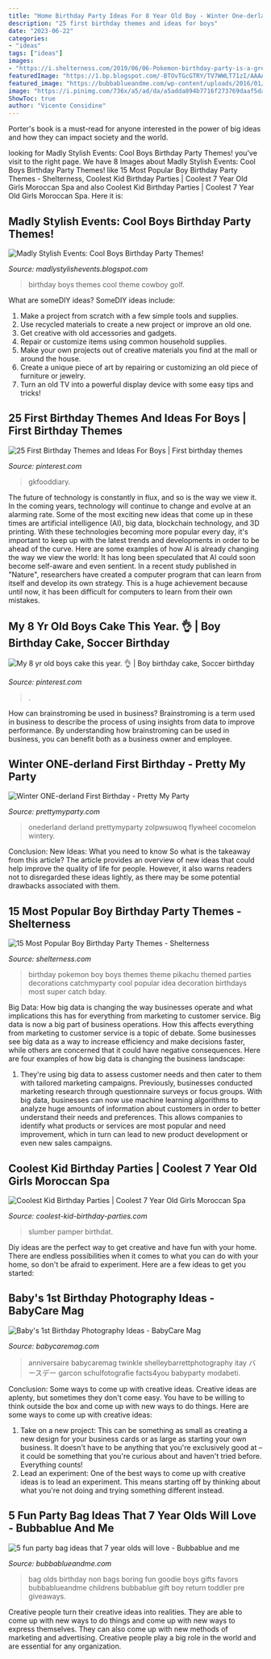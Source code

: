 ```yaml
---
title: "Home Birthday Party Ideas For 8 Year Old Boy - Winter One-derland First Birthday"
description: "25 first birthday themes and ideas for boys"
date: "2023-06-22"
categories:
- "ideas"
tags: ["ideas"]
images:
- "https://i.shelterness.com/2019/06/06-Pokemon-birthday-party-is-a-great-idea-as-the-film-about-Pikachu-has-just-been-shown.jpg"
featuredImage: "https://1.bp.blogspot.com/-BTOvTGcGTRY/TV7WWLT71zI/AAAAAAAAA8k/XHzVlfRYM3A/s1600/Original_Boys-Birthday-Party-Kim-Stoegbauer-Cowboy-Theme-2_s3x4_lg.jpg"
featured_image: "https://bubbablueandme.com/wp-content/uploads/2016/01/5-non-boring-party-bag-ideas-for-kids-Bubbablue-and-me.jpg"
image: "https://i.pinimg.com/736x/a5/ad/da/a5adda894b7716f273769daaf5dab273--boy-cakes-old-boys.jpg"
ShowToc: true
author: "Vicente Considine"
---
```



Porter's book is a must-read for anyone interested in the power of big ideas and how they can impact society and the world.

	

		
looking for Madly Stylish Events: Cool Boys Birthday Party Themes! you've visit to the right page. We have 8 Images about Madly Stylish Events: Cool Boys Birthday Party Themes! like 15 Most Popular Boy Birthday Party Themes - Shelterness, Coolest Kid Birthday Parties | Coolest 7 Year Old Girls Moroccan Spa and also Coolest Kid Birthday Parties | Coolest 7 Year Old Girls Moroccan Spa. Here it is:
		
    
## Madly Stylish Events: Cool Boys Birthday Party Themes!

<img loading=lazy src="https://1.bp.blogspot.com/-BTOvTGcGTRY/TV7WWLT71zI/AAAAAAAAA8k/XHzVlfRYM3A/s1600/Original_Boys-Birthday-Party-Kim-Stoegbauer-Cowboy-Theme-2_s3x4_lg.jpg" onerror="this.onerror=null;this.src='https://tse2.mm.bing.net/th?id=OIP.mT2wkVOoo53DzfWGXH9rvwHaJ3&amp;pid=15.1';" alt="Madly Stylish Events: Cool Boys Birthday Party Themes!">

_Source: madlystylishevents.blogspot.com_

>birthday boys themes cool theme cowboy golf. 

	

What are someDIY ideas?
SomeDIY ideas include:
1. Make a project from scratch with a few simple tools and supplies. 
2. Use recycled materials to create a new project or improve an old one. 
3. Get creative with old accessories and gadgets. 
4. Repair or customize items using common household supplies. 
5. Make your own projects out of creative materials you find at the mall or around the house. 
6. Create a unique piece of art by repairing or customizing an old piece of furniture or jewelry. 
7. Turn an old TV into a powerful display device with some easy tips and tricks!

    
## 25 First Birthday Themes And Ideas For Boys | First Birthday Themes

<img loading=lazy src="https://i.pinimg.com/736x/bc/1b/a9/bc1ba9063120555d7463eb4496c2e5ac.jpg" onerror="this.onerror=null;this.src='https://tse1.mm.bing.net/th?id=OIP.F_UbeDld10Njd59ZWX6c7AHaLH&amp;pid=15.1';" alt="25 First Birthday Themes and Ideas For Boys | First birthday themes">

_Source: pinterest.com_

>gkfooddiary. 

	

The future of technology is constantly in flux, and so is the way we view it.
In the coming years, technology will continue to change and evolve at an alarming rate. Some of the most exciting new ideas that come up in these times are artificial intelligence (AI), big data, blockchain technology, and 3D printing. With these technologies becoming more popular every day, it's important to keep up with the latest trends and developments in order to be ahead of the curve. Here are some examples of how AI is already changing the way we view the world: 
It has long been speculated that AI could soon become self-aware and even sentient. In a recent study published in "Nature", researchers have created a computer program that can learn from itself and develop its own strategy. This is a huge achievement because until now, it has been difficult for computers to learn from their own mistakes.

    
## My 8 Yr Old Boys Cake This Year. 👌 | Boy Birthday Cake, Soccer Birthday

<img loading=lazy src="https://i.pinimg.com/736x/a5/ad/da/a5adda894b7716f273769daaf5dab273--boy-cakes-old-boys.jpg" onerror="this.onerror=null;this.src='https://tse3.mm.bing.net/th?id=OIP.bU12-MLNv_KKhzUT1KAzhgHaNK&amp;pid=15.1';" alt="My 8 yr old boys cake this year. 👌 | Boy birthday cake, Soccer birthday">

_Source: pinterest.com_

>. 

	

How can brainstroming be used in business?
Brainstroming is a term used in business to describe the process of using insights from data to improve performance. By understanding how brainstroming can be used in business, you can benefit both as a business owner and employee.

    
## Winter ONE-derland First Birthday - Pretty My Party

<img loading=lazy src="https://www.prettymyparty.com/wp-content/uploads/2015/03/winter-wonderland-first-birthday-ideas.jpg" onerror="this.onerror=null;this.src='https://tse3.mm.bing.net/th?id=OIP.hsNYAmI_6mFZyIMDjKB1FAHaKl&amp;pid=15.1';" alt="Winter ONE-derland First Birthday - Pretty My Party">

_Source: prettymyparty.com_

>onederland derland prettymyparty zolpwsuwoq flywheel cocomelon wintery. 

	

Conclusion: New Ideas: What you need to know
So what is the takeaway from this article? 
The article provides an overview of new ideas that could help improve the quality of life for people. However, it also warns readers not to disregarded these ideas lightly, as there may be some potential drawbacks associated with them.

    
## 15 Most Popular Boy Birthday Party Themes - Shelterness

<img loading=lazy src="https://i.shelterness.com/2019/06/06-Pokemon-birthday-party-is-a-great-idea-as-the-film-about-Pikachu-has-just-been-shown.jpg" onerror="this.onerror=null;this.src='https://tse4.mm.bing.net/th?id=OIP.QjkCopjmVogIoFRYxfBcCwHaLF&amp;pid=15.1';" alt="15 Most Popular Boy Birthday Party Themes - Shelterness">

_Source: shelterness.com_

>birthday pokemon boy boys themes theme pikachu themed parties decorations catchmyparty cool popular idea decoration birthdays most super catch bday. 

	

Big Data: How big data is changing the way businesses operate and what implications this has for everything from marketing to customer service.
Big data is now a big part of business operations. How this affects everything from marketing to customer service is a topic of debate. Some businesses see big data as a way to increase efficiency and make decisions faster, while others are concerned that it could have negative consequences. Here are four examples of how big data is changing the business landscape:
1) They're using big data to assess customer needs and then cater to them with tailored marketing campaigns. Previously, businesses conducted marketing research through questionnaire surveys or focus groups. With big data, businesses can now use machine learning algorithms to analyze huge amounts of information about customers in order to better understand their needs and preferences. This allows companies to identify what products or services are most popular and need improvement, which in turn can lead to new product development or even new sales campaigns.

    
## Coolest Kid Birthday Parties | Coolest 7 Year Old Girls Moroccan Spa

<img loading=lazy src="http://www.coolest-kid-birthday-parties.com/files/2017/01/coolest-7-year-old-girls-moroccan-spa-birthday-party-21544541.jpg" onerror="this.onerror=null;this.src='https://tse2.mm.bing.net/th?id=OIP.vP13PO37xdRDH1N6KVbjvgAAAA&amp;pid=15.1';" alt="Coolest Kid Birthday Parties | Coolest 7 Year Old Girls Moroccan Spa">

_Source: coolest-kid-birthday-parties.com_

>slumber pamper birthdat. 

	

Diy ideas are the perfect way to get creative and have fun with your home. There are endless possibilities when it comes to what you can do with your home, so don't be afraid to experiment. Here are a few ideas to get you started:

    
## Baby&#039;s 1st Birthday Photography Ideas - BabyCare Mag

<img loading=lazy src="https://www.babycaremag.com/wp-content/uploads/2017/11/1a57e87aa0fbe392c3dfa9a26e8dad4c.jpg" onerror="this.onerror=null;this.src='https://tse3.mm.bing.net/th?id=OIP.ZSgqII6HgZeXUZuT2d93awHaKf&amp;pid=15.1';" alt="Baby&#039;s 1st Birthday Photography Ideas - BabyCare Mag">

_Source: babycaremag.com_

>anniversaire babycaremag twinkle shelleybarrettphotography itay バースデー garcon schulfotografie facts4you babyparty modabeti. 

	

Conclusion: Some ways to come up with creative ideas.
Creative ideas are aplenty, but sometimes they don't come easy. You have to be willing to think outside the box and come up with new ways to do things. Here are some ways to come up with creative ideas: 
1. Take on a new project: This can be something as small as creating a new design for your business cards or as large as starting your own business. It doesn't have to be anything that you're exclusively good at – it could be something that you're curious about and haven't tried before. Everything counts! 
2. Lead an experiment: One of the best ways to come up with creative ideas is to lead an experiment. This means starting off by thinking about what you're not doing and trying something different instead.

    
## 5 Fun Party Bag Ideas That 7 Year Olds Will Love - Bubbablue And Me

<img loading=lazy src="https://bubbablueandme.com/wp-content/uploads/2016/01/5-non-boring-party-bag-ideas-for-kids-Bubbablue-and-me.jpg" onerror="this.onerror=null;this.src='https://tse1.mm.bing.net/th?id=OIP.gkiNpsQM48hHWf9NdWsl7wHaKo&amp;pid=15.1';" alt="5 fun party bag ideas that 7 year olds will love - Bubbablue and me">

_Source: bubbablueandme.com_

>bag olds birthday non bags boring fun goodie boys gifts favors bubbablueandme childrens bubbablue gift boy return toddler pre giveaways. 

	

Creative people turn their creative ideas into realities. They are able to come up with new ways to do things and come up with new ways to express themselves. They can also come up with new methods of marketing and advertising. Creative people play a big role in the world and are essential for any organization.

